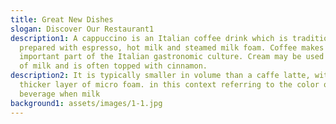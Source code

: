 ```yaml
---
title: Great New Dishes
slogan: Discover Our Restaurant1
description1: A cappuccino is an Italian coffee drink which is traditionally
  prepared with espresso, hot milk and steamed milk foam. Coffee makes up a very
  important part of the Italian gastronomic culture. Cream may be used instead
  of milk and is often topped with cinnamon.
description2: It is typically smaller in volume than a caffe latte, with a
  thicker layer of micro foam. in this context referring to the color of the
  beverage when milk
background1: assets/images/1-1.jpg
---
```

